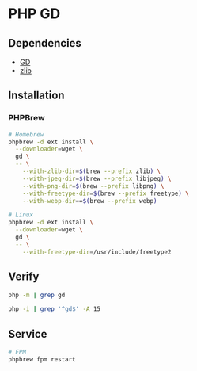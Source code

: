 # PHP GD

<!-- ## References

- [PECL Package](https://pecl.php.net/package/gd) -->

## Dependencies

- [GD](/gd.md)
- [zlib](/zlib.md)

## Installation

<!-- ### PECL

```sh
pecl install gd
``` -->

### PHPBrew

```sh
# Homebrew
phpbrew -d ext install \
  --downloader=wget \
  gd \
  -- \
    --with-zlib-dir=$(brew --prefix zlib) \
    --with-jpeg-dir=$(brew --prefix libjpeg) \
    --with-png-dir=$(brew --prefix libpng) \
    --with-freetype-dir=$(brew --prefix freetype) \
    --with-webp-dir==$(brew --prefix webp)

# Linux
phpbrew -d ext install \
  --downloader=wget \
  gd \
  -- \
    --with-freetype-dir=/usr/include/freetype2
```

## Verify

```sh
php -m | grep gd
```

```sh
php -i | grep '^gd$' -A 15
```

## Service

```sh
# FPM
phpbrew fpm restart
```
